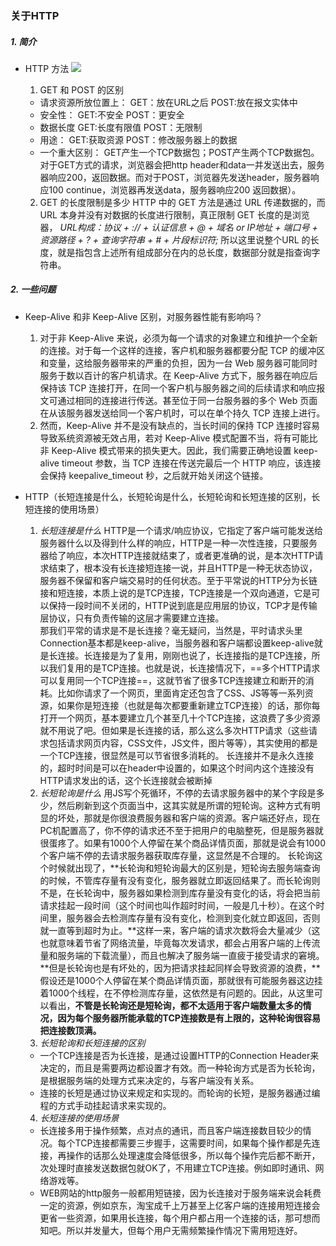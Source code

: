 ### 关于HTTP
##### 1. 简介
- HTTP 方法
![](https://s3.bmp.ovh/imgs/2022/06/09/fc569a6bac9372b5.jpg)
  1. GET 和 POST 的区别
    - 请求资源所放位置上：
      GET：放在URL之后
      POST:放在报文实体中
    - 安全性：
      GET:不安全
      POST：更安全
    - 数据长度
      GET:长度有限值
      POST：无限制
    - 用途：
      GET:获取资源
      POST：修改服务器上的数据
    - 一个重大区别：
      GET产生一个TCP数据包；POST产生两个TCP数据包。对于GET方式的请求，浏览器会把http header和data一并发送出去，服务器响应200，返回数据。而对于POST，浏览器先发送header，服务器响应100 continue，浏览器再发送data，服务器响应200 返回数据）。

  2. GET 的长度限制是多少
      HTTP 中的 GET 方法是通过 URL 传递数据的，而 URL 本身并没有对数据的长度进行限制，真正限制 GET 长度的是浏览器，
      *URL构成：协议 + :// + 认证信息 + @ + 域名 or IP地址 + 端口号 + 资源路径 + ? + 查询字符串 + # + 片段标识符;*
      所以这里说整个URL 的长度，就是指包含上述所有组成部分在内的总长度，数据部分就是指查询字符串。
##### 2. 一些问题
- Keep-Alive 和非 Keep-Alive 区别，对服务器性能有影响吗？
  1. 对于非 Keep-Alive 来说，必须为每一个请求的对象建立和维护一个全新的连接。对于每一个这样的连接，客户机和服务器都要分配 TCP 的缓冲区和变量，这给服务器带来的严重的负担，因为一台 Web 服务器可能同时服务于数以百计的客户机请求。在 Keep-Alive 方式下，服务器在响应后保持该 TCP 连接打开，在同一个客户机与服务器之间的后续请求和响应报文可通过相同的连接进行传送。甚至位于同一台服务器的多个 Web 页面在从该服务器发送给同一个客户机时，可以在单个持久 TCP 连接上进行。
  2. 然而，Keep-Alive 并不是没有缺点的，当长时间的保持 TCP 连接时容易导致系统资源被无效占用，若对 Keep-Alive 模式配置不当，将有可能比非 Keep-Alive 模式带来的损失更大。因此，我们需要正确地设置 keep-alive timeout 参数，当 TCP 连接在传送完最后一个 HTTP 响应，该连接会保持 keepalive_timeout 秒，之后就开始关闭这个链接。

- HTTP（长短连接是什么，长短轮询是什么，长短轮询和长短连接的区别，长短连接的使用场景）
  1. *长短连接是什么*
    HTTP是一个请求/响应协议，它指定了客户端可能发送给服务器什么以及得到什么样的响应，HTTP是一种一次性连接，只要服务器给了响应，本次HTTP连接就结束了，或者更准确的说，是本次HTTP请求结束了，根本没有长连接短连接一说，并且HTTP是一种无状态协议，服务器不保留和客户端交易时的任何状态。至于平常说的HTTP分为长链接和短连接，本质上说的是TCP连接，TCP连接是一个双向通道，它是可以保持一段时间不关闭的，HTTP说到底是应用层的协议，TCP才是传输层协议，只有负责传输的这层才需要建立连接。  
    那我们平常的请求是不是长连接？毫无疑问，当然是，平时请求头里Connection基本都是keep-alive，当服务器和客户端都设置keep-alive就是长连接。长连接是为了复用，刚刚也说了，长连接指的是TCP连接，所以我们复用的是TCP连接。也就是说，长连接情况下，==多个HTTP请求可以复用同一个TCP连接==，这就节省了很多TCP连接建立和断开的消耗。比如你请求了一个网页，里面肯定还包含了CSS、JS等等一系列资源，如果你是短连接（也就是每次都要重新建立TCP连接）的话，那你每打开一个网页，基本要建立几个甚至几十个TCP连接，这浪费了多少资源就不用说了吧。但如果是长连接的话，那么这么多次HTTP请求（这些请求包括请求网页内容，CSS文件，JS文件，图片等等），其实使用的都是一个TCP连接，很显然是可以节省很多消耗的。
    长连接并不是永久连接的，超时时间是可以在header中设置的，如果这个时间内这个连接没有HTTP请求发出的话，这个长连接就会被断掉
  2. *长短轮询是什么*
    用JS写个死循环，不停的去请求服务器中的某个字段是多少，然后刷新到这个页面当中，这其实就是所谓的短轮询。这种方式有明显的坏处，那就是你很浪费服务器和客户端的资源。客户端还好点，现在PC机配置高了，你不停的请求还不至于把用户的电脑整死，但是服务器就很蛋疼了。如果有1000个人停留在某个商品详情页面，那就是说会有1000个客户端不停的去请求服务器获取库存量，这显然是不合理的。
    长轮询这个时候就出现了，**长轮询和短轮询最大的区别是，短轮询去服务端查询的时候，不管库存量有没有变化，服务器就立即返回结果了。而长轮询则不是，在长轮询中，服务器如果检测到库存量没有变化的话，将会把当前请求挂起一段时间（这个时间也叫作超时时间，一般是几十秒）。在这个时间里，服务器会去检测库存量有没有变化，检测到变化就立即返回，否则就一直等到超时为止。**这样一来，客户端的请求次数将会大量减少（这也就意味着节省了网络流量，毕竟每次发请求，都会占用客户端的上传流量和服务端的下载流量），而且也解决了服务端一直疲于接受请求的窘境。**但是长轮询也是有坏处的，因为把请求挂起同样会导致资源的浪费，**假设还是1000个人停留在某个商品详情页面，那就很有可能服务器这边挂着1000个线程，在不停检测库存量，这依然是有问题的。因此，从这里可以看出，**不管是长轮询还是短轮询，都不太适用于客户端数量太多的情况，因为每个服务器所能承载的TCP连接数是有上限的，这种轮询很容易把连接数顶满。**
  3. *长短轮询和长短连接的区别*
    - 一个TCP连接是否为长连接，是通过设置HTTP的Connection Header来决定的，而且是需要两边都设置才有效。而一种轮询方式是否为长轮询，是根据服务端的处理方式来决定的，与客户端没有关系。
    - 连接的长短是通过协议来规定和实现的。而轮询的长短，是服务器通过编程的方式手动挂起请求来实现的。
  4. *长短连接的使用场景*
    - 长连接多用于操作频繁，点对点的通讯，而且客户端连接数目较少的情况。每个TCP连接都需要三步握手，这需要时间，如果每个操作都是先连接，再操作的话那么处理速度会降低很多，所以每个操作完后都不断开，次处理时直接发送数据包就OK了，不用建立TCP连接。例如即时通讯、网络游戏等。
    - WEB网站的http服务一般都用短链接，因为长连接对于服务端来说会耗费一定的资源，例如京东，淘宝成千上万甚至上亿客户端的连接用短连接会更省一些资源，如果用长连接，每个用户都占用一个连接的话，那可想而知吧。所以并发量大，但每个用户无需频繁操作情况下需用短连好。